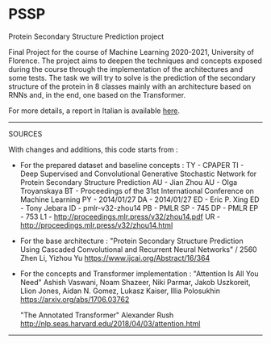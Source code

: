 # PSSP
Protein Secondary Structure Prediction project

Final Project for the course of Machine Learning 2020-2021, University of Florence. 
The project aims to deepen the techniques and concepts exposed during the course through the implementation of the architectures and some tests. 
The task we will try to solve is the prediction of the secondary structure of the protein in 8 classes mainly with an architecture based on RNNs and, in the end, one based on the Transformer. 

For more details, a report in Italian is available [here](). 


*********************************************************************************************************************************

SOURCES 

With changes and additions, this code starts from : 

- For the prepared dataset and baseline concepts : TY - CPAPER TI - Deep Supervised and Convolutional Generative Stochastic Network for Protein Secondary Structure Prediction AU - Jian Zhou AU - Olga Troyanskaya BT - Proceedings of the 31st International Conference on Machine Learning PY - 2014/01/27 DA - 2014/01/27 ED - Eric P. Xing ED - Tony Jebara ID - pmlr-v32-zhou14 PB - PMLR SP - 745 DP - PMLR EP - 753 L1 - http://proceedings.mlr.press/v32/zhou14.pdf UR - http://proceedings.mlr.press/v32/zhou14.html 

- For the base architecture : "Protein Secondary Structure Prediction Using Cascaded Convolutional and Recurrent Neural Networks" / 2560 
   Zhen Li, Yizhou Yu https://www.ijcai.org/Abstract/16/364
  
- For the concepts and Transformer implementation : "Attention Is All You Need" 
  Ashish Vaswani, Noam Shazeer, Niki Parmar, Jakob Uszkoreit, Llion Jones, Aidan N. Gomez, Lukasz Kaiser, Illia Polosukhin 
  https://arxiv.org/abs/1706.03762
  
  "The Annotated Transformer" Alexander Rush 
  http://nlp.seas.harvard.edu/2018/04/03/attention.html 
  
 *********************************************************************************************************************************



